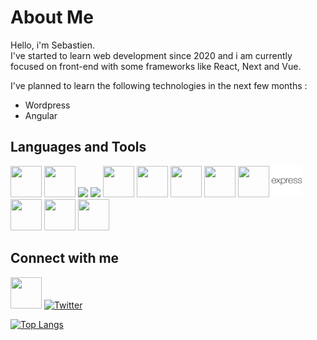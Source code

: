 # About Me

Hello, i'm Sebastien.  
I've started to learn web development since 2020 and i am currently focused on front-end with some frameworks like React, Next and Vue.  

I've planned to learn the following technologies in the next few months : 
- Wordpress
- Angular

## Languages and Tools

<img src="https://camo.githubusercontent.com/63a0652105f53ca10fd7bb584ec3326ffda6c6988ca944bb21f6ba0d764bf8be/68747470733a2f2f63646e2e69636f6e73636f75742e636f6d2f69636f6e2f667265652f706e672d3132382f68746d6c352d34302d313137353139332e706e67" width="50" height="50" /> <img src="https://camo.githubusercontent.com/16243b90ca0de67f1183e67f41fc6383ca998d81c3dd7166b32eda4db307f919/68747470733a2f2f63646e2e69636f6e73636f75742e636f6d2f69636f6e2f667265652f706e672d3132382f637373332d31312d313137353233392e706e67" width="50" height="50" /> <img src="https://camo.githubusercontent.com/98c835566bae35eab51c05d004bf08bdbcb287186f492e1aeb20fa37f71ca7ca/68747470733a2f2f63646e2e69636f6e73636f75742e636f6d2f69636f6e2f667265652f706e672d3132382f736173732d31332d313137353039322e706e67" width="200" data-canonical-src="https://cdn.iconscout.com/icon/free/png-128/sass-13-1175092.png" style="max-width: 100%;"> <img src="https://camo.githubusercontent.com/7dd0ebf7a227b0f848f30a3dbd647a682075031e1010b19a7a41e366d281ce2b/68747470733a2f2f63646e2e69636f6e73636f75742e636f6d2f69636f6e2f667265652f706e672d3132382f626f6f7473747261702d3232363037372e706e67" width="50" data-canonical-src="https://cdn.iconscout.com/icon/free/png-128/bootstrap-226077.png" style="max-width: 100%;"> <img src="https://camo.githubusercontent.com/555187696a66253b21ad61c389c3a672a3a8949c90160adc085e46b4023624cf/68747470733a2f2f63646e2e69636f6e73636f75742e636f6d2f69636f6e2f667265652f706e672d3132382f6a6176617363726970742d312d3232353939332e706e67" width="50" height="50" /> <img src="https://camo.githubusercontent.com/e52ed9f876fa8046fa6653743a38fc5cd2d7f79e5bca3c1bf47ff6a98e692041/68747470733a2f2f63646e2e69636f6e73636f75742e636f6d2f69636f6e2f667265652f706e672d3132382f747970657363726970742d312d313137353037382e706e67" width="50" height="50" /> <img src="https://camo.githubusercontent.com/c2568ca449a0dd817656010512e345341036abb8f462ad74c5d7aea675094003/68747470733a2f2f63646e2e69636f6e73636f75742e636f6d2f69636f6e2f667265652f706e672d3132382f72656163742d313137353130392e706e67" width="50" height="50" /> <img src="https://camo.githubusercontent.com/fd3a2aaad58edfc06aa098bc6fd268b6f74fa483f747857685a35ef9f150bb6f/68747470733a2f2f63646e2e69636f6e73636f75742e636f6d2f69636f6e2f667265652f706e672d3132382f7675652d3238323439372e706e67" width="50" height="50" /> <img src="https://camo.githubusercontent.com/9cf413f1f5525a3b36c6d8bdf0e80b4ab8a157505e9f39eb1421b04096db999c/68747470733a2f2f63646e2e69636f6e73636f75742e636f6d2f69636f6e2f667265652f706e672d3132382f6e6f64656a732d322d3232363033352e706e67" width="50" height="50" /> <img src="https://raw.githubusercontent.com/devicons/devicon/master/icons/express/express-original-wordmark.svg" width="50" height="50" /> <img src="https://camo.githubusercontent.com/2545066275f5fe77606db277f5110ff100d5a2479cd9fbae8afde0debf2df100/68747470733a2f2f63646e2e69636f6e73636f75742e636f6d2f69636f6e2f667265652f706e672d3132382f6d6f6e676f64622d342d313137353133392e706e67" width="50" height="50" /> <img src="https://camo.githubusercontent.com/04d74fa252ccfc767a20a5719365205c5251294b38c3d91d213491b24200e595/68747470733a2f2f696d672e69636f6e73382e636f6d2f636f6c6f722f34382f3030303030302f66697265626173652e706e67" width="50" height="50" /> <img src="https://camo.githubusercontent.com/2297aeb5bcb2b38bb190fcae27e1bf9b0fe08699446c23d48585443881bce4c3/68747470733a2f2f63646e2e69636f6e73636f75742e636f6d2f69636f6e2f667265652f706e672d3132382f6769742d31382d313137353231392e706e67" width="50" height="50" />

## Connect with me

[<img src="https://camo.githubusercontent.com/162001cc0747178f47ced6e40de0cd16e375beb9b5fbca4ea3d520ecca78cd85/68747470733a2f2f696d672e69636f6e73382e636f6d2f666c75656e742f34382f3030303030302f6c696e6b6564696e2e706e67" width="50" height="50" />](https://www.linkedin.com/in/s%C3%A9bastien-stordeur/) [<img src="https://camo.githubusercontent.com/935991993635cd0e6398dd4368b13949a1bac7853b6361bd8d44bf95641f986a/68747470733a2f2f696d672e69636f6e73382e636f6d2f666c75656e742f34382f3030303030302f747769747465722e706e67" alt="Twitter" width="50" height="50" />](https://twitter.com/sebastienstrd)

[![Top Langs](https://github-readme-stats.vercel.app/api/top-langs/?username=SebastienStordeur)](https://github.com/SebastienStordeur/github-readme-stats)

